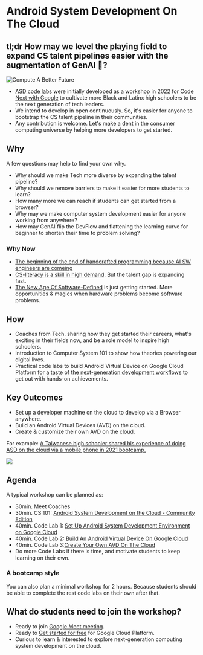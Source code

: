 # Android System Development On The Cloud
## tl;dr How may we level the playing field to expand CS talent pipelines easier with the augmentation of GenAI 🦾?

![Compute A Better Future](res/computeAFuture.png)

- [ASD code labs](codelabs.md) were initially developed as a workshop in 2022 for
[Code Next with Google](https://codenext.withgoogle.com/) to cultivate more Black
and Latinx high schoolers to be the next generation of tech leaders.
- We intend to develop in open continuously. So, it's easier for anyone to
bootstrap the CS talent pipeline in their communities.
- Any contribution is welcome. Let's make a dent in the consumer computing
universe by helping more developers to get started.

## Why
A few questions may help to find your own why.
- Why should we make Tech more diverse by expanding the talent pipeline?
- Why should we remove barriers to make it easier for more students to learn?
- How many more we can reach if students can get started from a browser?
- Why may we make computer system development easier for anyone working from anywhere?
- How may GenAI flip the DevFlow and flattening the learning curve for beginner to
shorten their time to problem solving?

### Why Now
- [The beginning of the end of handcrafted programming because AI SW engineers are comeing](https://samlin001.medium.com/the-beginning-of-the-end-of-handcrafted-programming-maybe-e00e020e9b7a)
- [CS-literacy is a skill in high demand](https://samlin001.medium.com/stay-open-push-forward-a64ef27c91f0).
But the talent gap is expanding fast.
- [The New Age Of Software-Defined](https://samlin001.medium.com/the-new-age-of-software-defined-2ae97c6d3281)
is just getting started. More opportunities & magics when hardware problems become software problems.

## How
- Coaches from Tech. sharing how they get started their careers, what's exciting
in their fields now, and be a role model to inspire high schoolers.
- Introduction to Computer System 101 to show how theories powering our digital lives.
- Practical code labs to build Android Virtual Device on Google Cloud Platform
for a taste of [the next-generation development workflows](https://medium.com/geekculture/wwdc21-minority-report-ac4b531a0035)
to get out with hands-on achievements.

## Key Outcomes
- Set up a developer machine on the cloud to develop via a Browser anywhere.
- Build an Android Virtual Devices (AVD) on the cloud.
- Create & customize their own AVD on the cloud.

For example: [A Taiwanese high schooler shared his experience of doing ASD on the cloud via a mobile phone in 2021 bootcamp.](https://samlin001.medium.com/democratizing-cs-super-power-181b3d855c6b#ad8d)

![](https://miro.medium.com/v2/resize:fit:1400/format:webp/1*AGlY0-4pTWqGbl9tOLmbjg.png)


## Agenda
A typical workshop can be planned as:
- 30min. Meet Coaches
- 30min. CS 101: [Android System Development on the Cloud - Community Edition](https://docs.google.com/presentation/d/1VY97M7SKG1KmUrRPY_Prvegw_LwZq1hd9Z8p9vTzxK8)
- 40min. Code Lab 1: [Set Up Android System Development Environment on Google Cloud](https://github.com/samlin001/asd-codelabs/tree/main/codelab1)
- 40min. Code Lab 2: [Build An Android Virtual Device On Google Cloud](https://github.com/samlin001/asd-codelabs/tree/main/codelab2)
- 40min. Code Lab 3:[Create Your Own AVD On The Cloud](https://github.com/samlin001/asd-codelabs/tree/main/codelab3)
- Do more Code Labs if there is time, and motivate students to keep learning on their own.

### A bootcamp style
You can also plan a minimal workshop for 2 hours. Because students should be
able to complete the rest code labs on their own after that.

## What do students need to join the workshop?
- Ready to join [Google Meet meeting](https://apps.google.com/meet/).
- Ready to [Get started for free](https://cloud.google.com/pricing) for Google
Cloud Platform.
- Curious to learn & interested to explore next-generation computing system
development on the cloud.
